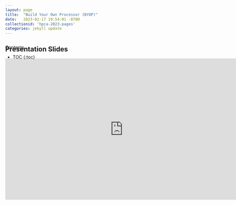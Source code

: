 ```yaml
---
layout: page
title:  "Build Your Own Processor (BYOP)"
date:   2023-02-17 19:54:01 -0700
collectionid: 'hpca-2023-pages' 
categories: jekyll update
---
```




<div id="toc_container" style="position: absolute" markdown="1">
<p class="toc_title">Contents</p>

* TOC
{:toc}
</div>

## Presentation Slides
<iframe src="https://docs.google.com/presentation/d/e/2PACX-1vQBpfTQS0cXowXVgJDihDUWhjGdZ5FH0tj6MM0RGYuMTHJffzQ2PQc_9_nd87sQiwwxWWq-D-TL9QWl/embed?start=false&loop=false&delayms=3000" frameborder="0" width="746" height="449" allowfullscreen="true" mozallowfullscreen="true" webkitallowfullscreen="true"></iframe>
